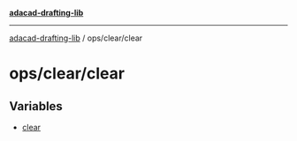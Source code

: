 [**adacad-drafting-lib**](../../../README.md)

***

[adacad-drafting-lib](../../../modules.md) / ops/clear/clear

# ops/clear/clear

## Variables

- [clear](variables/clear.md)
